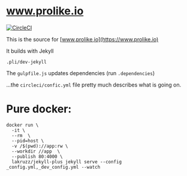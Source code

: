 # www.prolike.io

[![CircleCI](https://circleci.com/gh/prolike/prolike.io.svg?style=svg)](https://circleci.com/gh/prolike/prolike.io)

This is the source for [www.prolike,io](https://www.prolike.io)

It builds with Jekyll

```
.pli/dev-jekyll
```

The `gulpfile.js` updates dependencies (run `.dependencies`)

...the `circleci/confic.yml` file pretty much describes what is going on.


# Pure docker:
```
docker run \
  -it \
  --rm  \
  --pid=host \
  -v /$(pwd)://app:rw \
  --workdir //app  \
  --publish 80:4000 \
  lakruzz/jekyll-plus jekyll serve --config _config.yml,_dev_config.yml --watch
```
